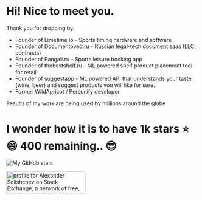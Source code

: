 
# Hi! Nice to meet you.

Thank you for dropping by.

* Founder of Limetime.io - Sports timing hardware and software
* Founder of Documentoved.ru - Russian legal-tech document saas (LLC, contracts)
* Founder of Pangali.ru - Sports leisure booking app
* Founder of thebestshelf.ru - ML powered shelf product placement tool for retail
* Founder of suggestapp - ML powered API that understands your taste (wine, beer) and suggest products you will like for sure.
* Former WildApricot / Personify developer

Results of my work are being used by millions around the globe


# I wonder how it is to have 1k stars ⭐😄 400 remaining.. 😎

![My GitHub stats](https://github-readme-stats.vercel.app/api?username=adoconnection&theme=graywhite&show_icons=false)

<a href="https://stackexchange.com/users/99037"><img src="https://stackexchange.com/users/flair/99037.png?theme=clean" width="208" height="58" alt="profile for Alexander Selishchev on Stack Exchange, a network of free, community-driven Q&amp;A sites" title="profile for Alexander Selishchev on Stack Exchange, a network of free, community-driven Q&amp;A sites"></a>
